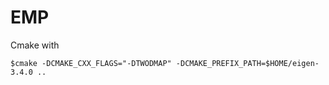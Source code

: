 # EMP

Cmake with
```
$cmake -DCMAKE_CXX_FLAGS="-DTWODMAP" -DCMAKE_PREFIX_PATH=$HOME/eigen-3.4.0 ..
```

